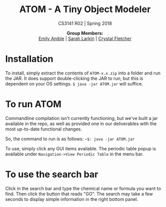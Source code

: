 <h1 align="center">ATOM - A Tiny Object Modeler</h1>
<p align="center">CS3141 R02 | Spring 2018</p>

<p align="center">
  <b>Group Members:</b><br>
  <a href="https://github.com/mathsochist">Emily Anible</a> |
  <a href="https://github.com/salty45">Sarah Larkin</a> |
  <a href="https://github.com/CrystalSpore">Crystal Fletcher</a>
</p>

# Installation
To install, simply extract the contents of `ATOM-x.x.zip` into a folder and run the JAR. It does support double-clicking the JAR to run, but this is dependent on your OS settings. `$ java -jar ATOM.jar` will suffice.

# To run ATOM
Commandline compilation isn't currently functioning, but we've built a jar available in the repo, as well as provided one in our deliverables with the most up-to-date functional changes. 

So, the command to run is as follows:
`~$: java -jar ATOM.jar`

To use, simply click any GUI items available. The periodic table popup is available under `Navigation->View Periodic Table` in the menu bar.

# To use the search bar
   Click in the search bar and type the chemical name or formula you want to find.  Then click the button that reads "GO".  The search 
   may take a few seconds to display simple information in the right bottom panel.
   
